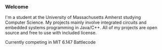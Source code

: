 ### Welcome

I'm a student at the University of Massachusetts Amherst studying Computer Science. My projects mainly involve integrated circuits and embedded systems programming in Java/C++. All of my projects are open source and free to use with included license. 

Currently competing in MIT 6.147 Battlecode

<!-- [![Top Langs](https://github-readme-stats.vercel.app/api/top-langs/?username=dgorbunov&layout=compact)](https://github.com/anuraghazra/github-readme-stats) -->
